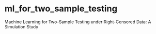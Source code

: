 # ml_for_two_sample_testing
Machine Learning for Two-Sample Testing under Right-Censored Data: A Simulation Study
